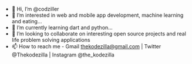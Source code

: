 - 👋 Hi, I’m @codziller
- 👀 I’m interested in web and mobile app development, machine learning and eating...
- 🌱 I’m currently learning dart and python...
- 💞️ I’m looking to collaborate on interesting open source projects and real life problem solving applications
- 📫 How to reach me - Gmail thekodezilla@gmail.com | Twitter @Thekodezilla | Instagram @the_kodezilla

<!---
codziller/codziller is a ✨ special ✨ repository because its `README.md` (this file) appears on your GitHub profile.
You can click the Preview link to take a look at your changes.
--->

